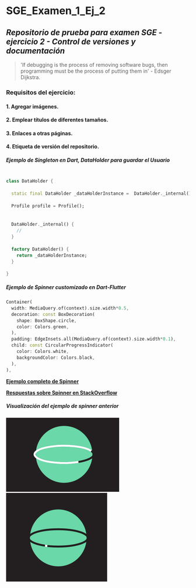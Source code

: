 # **SGE_Examen_1_Ej_2**
## _Repositorio de prueba para examen SGE - ejercicio 2 - Control de versiones y documentación_

> 'If debugging is the process of removing software bugs, then programming
> must be the process of putting them in' - 
> Edsger Dijkstra.

### Requisitos del ejercicio:
#### 1. Agregar imágenes.
#### 2. Emplear títulos de diferentes tamaños.
#### 3. Enlaces a otras páginas. 
#### 4. Etiqueta de versión del repositorio. 


##### _Ejemplo de Singleton en Dart, DataHolder para guardar el Usuario_

```dart

class DataHolder {

  static final DataHolder _dataHolderInstance =  DataHolder._internal();

  Profile profile = Profile();


  DataHolder._internal() {
    //
  }

  factory DataHolder() {
    return _dataHolderInstance;
  }

}
```

##### _Ejemplo de Spinner customizado en Dart-Flutter_

```dart
Container(
  width: MediaQuery.of(context).size.width*0.5,
  decoration: const BoxDecoration(
    shape: BoxShape.circle,
    color: Colors.green,
  ),
  padding: EdgeInsets.all(MediaQuery.of(context).size.width*0.1),
  child: const CircularProgressIndicator(
    color: Colors.white,
    backgroundColor: Colors.black,
  ),
),
```

**[Ejemplo completo de Spinner](./examples/spinner_complete_example.md)**

**[Respuestas sobre Spinner en StackOverflow](https://stackoverflow.com/questions/47065098/how-to-work-with-progress-indicator-in-flutter)**


##### _Visualización del ejemplo de spinner anterior_

![spinner1](./spinner_img_1.png)
![spinner1](./spinner_img_2.png)



